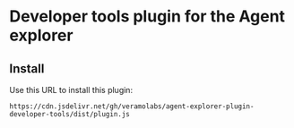 # Developer tools plugin for the Agent explorer

## Install

Use this URL to install this plugin:

`https://cdn.jsdelivr.net/gh/veramolabs/agent-explorer-plugin-developer-tools/dist/plugin.js`
